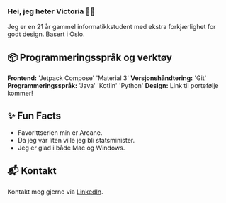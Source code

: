 ### Hei, jeg heter Victoria 👋🏼
Jeg er en 21 år gammel informatikkstudent med ekstra forkjærlighet for godt design. 
Basert i Oslo. 

## 📦 Programmeringsspråk og verktøy 
**Frontend:** 'Jetpack Compose' 'Material 3'
**Versjonshåndtering:** 'Git'
**Programmeringsspråk:** 'Java' 'Kotlin' 'Python' 
**Design:** Link til portefølje kommer! 


## ✨ Fun Facts
* Favorittserien min er Arcane.
* Da jeg var liten ville jeg bli statsminister.
* Jeg er glad i både Mac og Windows. 


## 📬 Kontakt 
Kontakt meg gjerne via [LinkedIn](https://www.linkedin.com/in/victoria-kolsing/). 
